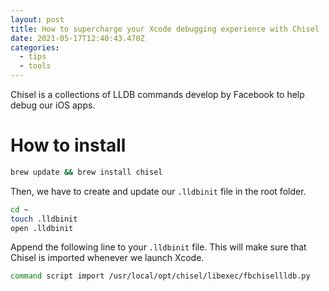 ```yaml
---
layout: post
title: How to supercharge your Xcode debugging experience with Chisel
date: 2021-05-17T12:40:43.470Z
categories:
  - tips
  - tools
---
```

Chisel is a collections of LLDB commands develop by Facebook to help debug our iOS apps.

# How to install

```bash
brew update && brew install chisel
```
Then, we have to create and update our `.lldbinit` file in the root folder.
```bash
cd ~
touch .lldbinit
open .lldbinit
```
Append the following line to your `.lldbinit` file. This will make sure that Chisel is imported whenever we launch Xcode.
```bash
command script import /usr/local/opt/chisel/libexec/fbchisellldb.py
```